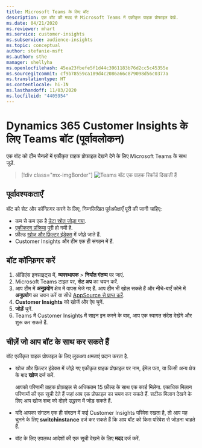 ```yaml
---
title: Microsoft Teams के लिए बॉट
description: एक बॉट की मदद से Microsoft Teams में एकीकृत ग्राहक प्रोफाइल देखें.
ms.date: 04/21/2020
ms.reviewer: mhart
ms.service: customer-insights
ms.subservice: audience-insights
ms.topic: conceptual
author: stefanie-msft
ms.author: sthe
manager: shellyha
ms.openlocfilehash: 45ea23fbefe5f1d44c3961183b76d2cc5c45355e
ms.sourcegitcommit: cf9b78559ca189d4c2086a66c879098d56c0377a
ms.translationtype: HT
ms.contentlocale: hi-IN
ms.lasthandoff: 11/03/2020
ms.locfileid: "4405954"
---
```

# <a name="teams-bot-for-dynamics-365-customer-insights-preview"></a>Dynamics 365 Customer Insights के लिए Teams बॉट (पूर्वावलोकन)

एक बॉट को टीम चैनलों में एकीकृत ग्राहक प्रोफाइल देखने देने के लिए Microsoft Teams के साथ जुड़ें.

> [!div class="mx-imgBorder"]
> ![Teams बॉट एक ग्राहक रिकॉर्ड दिखाती हैं](media/teams-bot.png "Teams बॉट एक ग्राहक रिकॉर्ड दिखाती हैं")

## <a name="prerequisites"></a>पूर्वावश्यकताएँ

बॉट को सेट और कॉन्फ़िगर करने के लिए, निम्नलिखित पूर्वअपेक्षाएँ पूरी की जानी चाहिए:

- कम से कम एक है [डेटा स्रोत जोड़ा गया](data-sources.md).
- [एकीकरण प्रक्रिया](data-unification.md) पूरी हो गयी है.
- फ़ील्ड [खोज और फ़िल्टर इंडेक्स](search-filter-index.md) में जोड़े जाते हैं.
- Customer Insights और टीम एक ही संगठन में हैं.

## <a name="configure-the-bot"></a>बॉट कॉन्फ़िगर करें

1. ऑडिएंस इनसाइट्स में, **व्यवस्थापक** > **निर्यात गंतव्य** पर जाएं.
1. Microsoft Teams टाइल पर, **सेट अप** का चयन करें.
1. आप टीम में **अनुप्रयोग** क्षेत्र में वापस भेजे गए हैं. आप टीम भी खोल सकते हैं और नीचे-बाएँ कोने में **अनुप्रयोग** का चयन करें या सीधे [AppSource से प्राप्त करें](https://go.microsoft.com/fwlink/?linkid=2124104).
1. **Customer Insights** को खोजें और ऐप चुनें.
1. **जोड़ें** चुनें.
1. Teams में Customer Insights में साइन इन करने के बाद, आप एक स्वागत संदेश देखेंगे और शुरू कर सकते हैं.

## <a name="things-you-can-do-with-the-bot"></a>चीज़ें जो आप बॉट के साथ कर सकते हैं

बॉट एकीकृत ग्राहक प्रोफाइल के लिए लुकअप क्षमताएं प्रदान करता है.

- खोज और फ़िल्टर इंडेक्स में जोड़े गए एकीकृत ग्राहक प्रोफ़ाइल पर नाम, ईमेल पता, या किसी अन्य क्षेत्र के बाद **खोज**  दर्ज करें.

  आपको परिणामी ग्राहक प्रोफ़ाइल से अधिकतम 15 फ़ील्ड के साथ एक कार्ड मिलेगा. एकाधिक मिलान परिणामों की एक सूची देते हैं जहां आप एक प्रोफ़ाइल का चयन कर सकते हैं. सटीक मिलान देखने के लिए आप खोज शब्द को दोहरे उद्धरण में जोड़ सकते हैं.

- यदि आपका संगठन एक ही संगठन में कई Customer Insights परिवेश रखता है, तो आप यह चुनने के लिए **switchinstance** दर्ज कर सकते हैं कि आप बॉट को किस परिवेश से जोड़ना चाहते हैं.

- बॉट के लिए उपलब्ध आदेशों की एक सूची देखने के लिए **मदद** दर्ज करें.  
